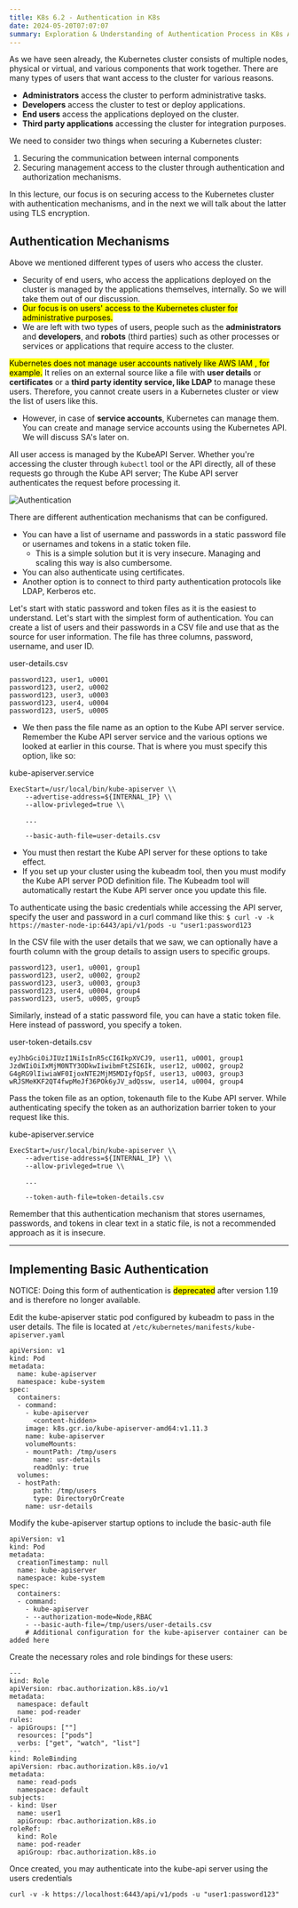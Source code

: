 ```yaml
---
title: K8s 6.2 - Authentication in K8s
date: 2024-05-20T07:07:07
summary: Exploration & Understanding of Authentication Process in K8s Administration
---
```

As we have seen already, the Kubernetes cluster consists of multiple nodes, physical or virtual, and various components that work together. There are many types of users that want access to the cluster for various reasons. 
- **Administrators** access the cluster to perform administrative tasks.
- **Developers** access the cluster to test or deploy applications. 
- **End users** access the applications deployed on the cluster.
- **Third party applications** accessing the cluster for integration purposes.

We need to consider two things when securing a Kubernetes cluster:
1) Securing the communication between internal components
2) Securing management access to the cluster through authentication and authorization mechanisms.

In this lecture, our focus is on securing access to the Kubernetes cluster with authentication mechanisms, and in the next we will talk about the latter using TLS encryption.

## Authentication Mechanisms
Above we mentioned different types of users who access the cluster. 
- Security of end users, who access the applications deployed on the cluster is managed by the applications themselves, internally. So we will take them out of our discussion.
- <mark>Our focus is on users' access to the Kubernetes cluster for administrative purposes.</mark>
- We are left with two types of users, people such as the **administrators** and **developers**, and **robots** (third parties) such as other processes or services or applications that require access to the cluster.

<mark>Kubernetes does not manage user accounts natively like AWS IAM , for example.</mark> It relies on an external source like a file with **user details** or **certificates** or a **third party identity service, like LDAP** to manage these users. Therefore, you cannot create users in a Kubernetes cluster or view the list of users like this. 
- However, in case of **service accounts**, Kubernetes can manage them. You can create and manage service accounts using the Kubernetes API. We will discuss SA's later on.

All user access is managed by the KubeAPI Server. Whether you're accessing the cluster through `kubectl` tool or the API directly, all of these requests go through the Kube API server; The Kube API server authenticates the request before processing it.

![Authentication](/images/kubernetes/diagrams/6-2-1-authentication.png)

There are different authentication mechanisms that can be configured. 
- You can have a list of username and passwords in a static password file or usernames and tokens in a static token file.
	- This is a simple solution but it is very insecure. Managing and scaling this way is also cumbersome.
- You can also authenticate using certificates. 
- Another option is to connect to third party authentication protocols like LDAP, Kerberos etc. 

Let's start with static password and token files as it is the easiest to understand. Let's start with the simplest form of authentication. You can create a list of users and their passwords in a CSV file and use that as the source for user information. The file has three columns, password, username, and user ID. 

user-details.csv
```csv
password123, user1, u0001
password123, user2, u0002
password123, user3, u0003
password123, user4, u0004
password123, user5, u0005
```
- We then pass the file name as an option to the Kube API server service. Remember the Kube API server service and the various options we looked at earlier in this course. That is where you must specify this option, like so:

kube-apiserver.service
```
ExecStart=/usr/local/bin/kube-apiserver \\
	--advertise-address=${INTERNAL_IP} \\
	--allow-privleged=true \\
	
	...
	
	--basic-auth-file=user-details.csv
```
 - You must then restart the Kube API server for these options to take effect. 
 - If you set up your cluster using the kubeadm tool, then you must modify the Kube API server POD definition file. The Kubeadm tool will automatically restart the Kube API server once you update this file.

To authenticate using the basic credentials while accessing the API server, specify the user and password in a curl command like this:
`$ curl -v -k https://master-node-ip:6443/api/v1/pods -u "user1:password123`

 In the CSV file with the user details that we saw, we can optionally have a fourth column with the group details to assign users to specific groups.
```csv
password123, user1, u0001, group1
password123, user2, u0002, group2
password123, user3, u0003, group3
password123, user4, u0004, group4
password123, user5, u0005, group5
```

Similarly, instead of a static password file, you can have a static token file. Here instead of password, you specify a token. 

user-token-details.csv
```csv
eyJhbGciOiJIUzI1NiIsInR5cCI6IkpXVCJ9, user11, u0001, group1
JzdWIiOiIxMjM0NTY3ODkwIiwibmFtZSI6Ik, user12, u0002, group2
G4gRG9lIiwiaWF0IjoxNTE2MjM5MDIyfQpSf, user13, u0003, group3
wRJSMeKKF2QT4fwpMeJf36POk6yJV_adQssw, user14, u0004, group4
```

Pass the token file as an option, tokenauth file to the Kube API server. While authenticating specify the token as an authorization barrier token to your request like this.

kube-apiserver.service
```
ExecStart=/usr/local/bin/kube-apiserver \\
	--advertise-address=${INTERNAL_IP} \\
	--allow-privleged=true \\
	
	...
	
	--token-auth-file=token-details.csv
```

Remember that this authentication mechanism that stores usernames, passwords, and tokens in clear text in a static file, is not a recommended approach as it is insecure. 

---
## Implementing Basic Authentication
NOTICE: Doing this form of authentication is <mark>deprecated</mark> after version 1.19 and is therefore no longer available. 

Edit the kube-apiserver static pod configured by kubeadm to pass in the user details. The file is located at `/etc/kubernetes/manifests/kube-apiserver.yaml`

```
apiVersion: v1
kind: Pod
metadata:
  name: kube-apiserver
  namespace: kube-system
spec:
  containers:
  - command:
    - kube-apiserver
      <content-hidden>
    image: k8s.gcr.io/kube-apiserver-amd64:v1.11.3
    name: kube-apiserver
    volumeMounts:
    - mountPath: /tmp/users
      name: usr-details
      readOnly: true
  volumes:
  - hostPath:
      path: /tmp/users
      type: DirectoryOrCreate
    name: usr-details
```  

Modify the kube-apiserver startup options to include the basic-auth file

```
apiVersion: v1
kind: Pod
metadata:
  creationTimestamp: null
  name: kube-apiserver
  namespace: kube-system
spec:
  containers:
  - command:
    - kube-apiserver
    - --authorization-mode=Node,RBAC
    - --basic-auth-file=/tmp/users/user-details.csv
    # Additional configuration for the kube-apiserver container can be added here
```

Create the necessary roles and role bindings for these users:

```
---
kind: Role
apiVersion: rbac.authorization.k8s.io/v1
metadata:
  namespace: default
  name: pod-reader
rules:
- apiGroups: [""]
  resources: ["pods"]
  verbs: ["get", "watch", "list"]
---
kind: RoleBinding
apiVersion: rbac.authorization.k8s.io/v1
metadata:
  name: read-pods
  namespace: default
subjects:
- kind: User
  name: user1
  apiGroup: rbac.authorization.k8s.io
roleRef:
  kind: Role
  name: pod-reader
  apiGroup: rbac.authorization.k8s.io

```

Once created, you may authenticate into the kube-api server using the users credentials

`curl -v -k https://localhost:6443/api/v1/pods -u "user1:password123"`